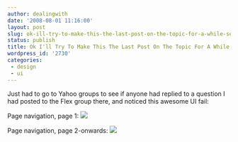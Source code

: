 ```yaml
---
author: dealingwith
date: '2008-08-01 11:16:00'
layout: post
slug: ok-ill-try-to-make-this-the-last-post-on-the-topic-for-a-while-serious
status: publish
title: Ok I'll Try To Make This The Last Post On The Topic For A While, Serious
wordpress_id: '2730'
categories:
 - design
 - ui
---
```


Just had to go to Yahoo groups to see if anyone had replied to a question I
had posted to the Flex group there, and noticed this awesome UI fail:

Page navigation, page 1: ![][1]

Page navigation, page 2-onwards: ![][2]

   [1]: http://danielsjourney.com/blog/files/2008/08/yahoogroups-page1-navigation.png

   [2]: http://danielsjourney.com/blog/files/2008/08/yahoogroups-page2-navigation.jpg

